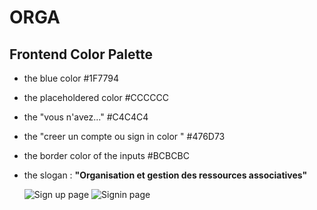 # ORGA
## Frontend Color Palette 
* the blue color
  #1F7794
* the placeholdered color #CCCCCC
* the "vous n'avez..." #C4C4C4
* the "creer un compte ou sign in color " #476D73
* the border color of the inputs #BCBCBC
* the slogan : **"Organisation  et gestion des ressources associatives"**

  ![Sign up page](https://github.com/Y0srgh/ORGA/assets/123276556/6277d439-6eef-4a87-9c63-4b29dbb4d6c7)
![Signin page](https://github.com/Y0srgh/ORGA/assets/123276556/a97d5b8b-305d-4e13-b70f-eaee701c70fa)
